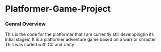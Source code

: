 # Platformer-Game-Project

### Genral Overview
This is the code for the platformer that I am currently still developing(in its intial stages)
It is a platformer adventure game based on a warrior chracter
This was coded with C# and Unity
